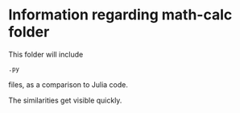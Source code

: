 # Information regarding math-calc folder
This folder will include 
```python
.py
```
files, as a comparison to Julia code. 

The similarities get visible quickly.